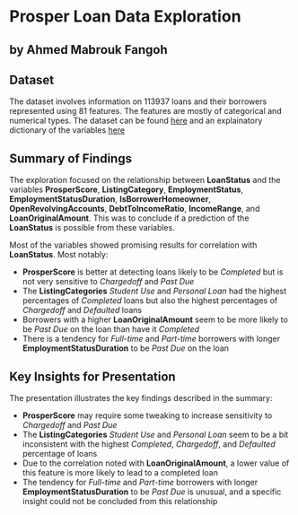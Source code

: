 # Prosper Loan Data Exploration
## by Ahmed Mabrouk Fangoh


## Dataset

The dataset involves information on 113937 loans and their borrowers represented using 81 features. The features are mostly of categorical and numerical types. The dataset can be found [here](https://www.google.com/url?q=https://s3.amazonaws.com/udacity-hosted-downloads/ud651/prosperLoanData.csv&sa=D&ust=1554486256021000) and an explainatory dictionary of the variables [here](https://www.google.com/url?q=https://docs.google.com/spreadsheet/ccc?key%3D0AllIqIyvWZdadDd5NTlqZ1pBMHlsUjdrOTZHaVBuSlE%26usp%3Dsharing&sa=D&ust=1554486256024000)


## Summary of Findings

The exploration focused on the relationship between **LoanStatus** and the variables **ProsperScore**, **ListingCategory**, **EmploymentStatus**, **EmploymentStatusDuration**, **IsBorrowerHomeowner**, **OpenRevolvingAccounts**, **DebtToIncomeRatio**, **IncomeRange**, and **LoanOriginalAmount**. This was to conclude if a prediction of the **LoanStatus** is possible from these variables.

Most of the variables showed promising results for correlation with **LoanStatus**. Most notably:
- **ProsperScore** is better at detecting loans likely to be *Completed* but is not very sensitive to *Chargedoff* and *Past Due*
- The **ListingCategories** *Student Use* and *Personal Loan* had the highest percentages of *Completed* loans but also the highest percentages of *Chargedoff* and *Defaulted* loans
- Borrowers with a higher **LoanOriginalAmount** seem to be more likely to be *Past Due* on the loan than have it *Completed*
- There is a tendency for *Full-time* and *Part-time* borrowers with longer **EmploymentStatusDuration** to be *Past Due* on the loan

## Key Insights for Presentation
The presentation illustrates the key findings described in the summary:
- **ProsperScore** may require some tweaking to increase sensitivity to *Chargedoff* and *Past Due*
- The **ListingCategories** *Student Use* and *Personal Loan* seem to be a bit inconsistent with the highest *Completed*, *Chargedoff*, and *Defaulted* percentage of loans
- Due to the correlation noted with **LoanOriginalAmount**, a lower value of this feature is more likely to lead to a completed loan
- The tendency for *Full-time* and *Part-time* borrowers with longer **EmploymentStatusDuration** to be *Past Due* is unusual, and a specific insight could not be concluded from this relationship
